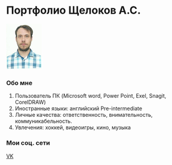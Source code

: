 # Портфолио Щелоков А.С.
![Моё фото](image.png)

### Обо мне
1. Пользователь ПК (Microsoft word, Power Point, Exel, Snagit, CorelDRAW) 
2. Иностранные языки: английский Pre-intermediate 
3. Личные качества: ответственность, внимательность, коммуникабельность.
4. Увлечения: хоккей, видеоигры, кино, музыка

### Мои соц. сети
[VK](https://vk.com/molodzelen)